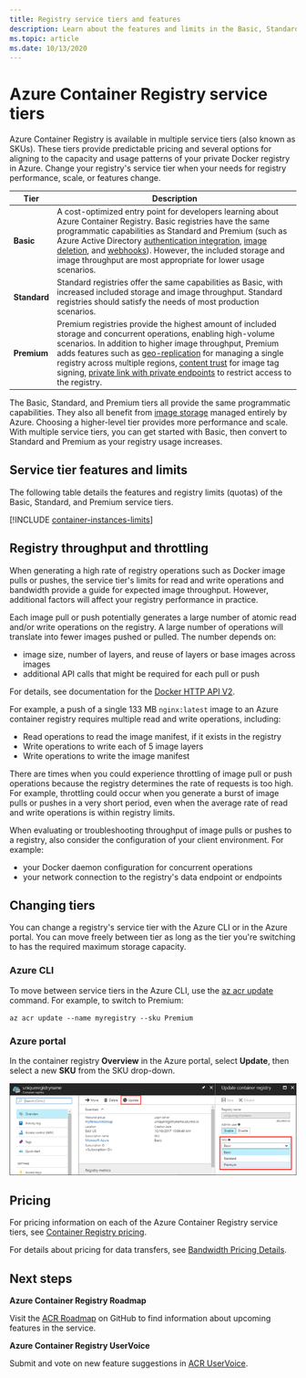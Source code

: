 ```yaml
---
title: Registry service tiers and features
description: Learn about the features and limits in the Basic, Standard, and Premium service tiers (SKUs) of Azure Container Registry.
ms.topic: article
ms.date: 10/13/2020
---
```


# Azure Container Registry service tiers

Azure Container Registry is available in multiple service tiers (also known as SKUs). These tiers provide predictable pricing and several options for aligning to the capacity and usage patterns of your private Docker registry in Azure. Change your registry's service tier when your needs for registry performance, scale, or features change.

| Tier | Description |
| --- | ----------- |
| **Basic** | A cost-optimized entry point for developers learning about Azure Container Registry. Basic registries have the same programmatic capabilities as Standard and Premium (such as Azure Active Directory [authentication integration](container-registry-authentication.md#individual-login-with-azure-ad), [image deletion][container-registry-delete], and [webhooks][container-registry-webhook]). However, the included storage and image throughput are most appropriate for lower usage scenarios. |
| **Standard** | Standard registries offer the same capabilities as Basic, with increased included storage and image throughput. Standard registries should satisfy the needs of most production scenarios. |
| **Premium** | Premium registries provide the highest amount of included storage and concurrent operations, enabling high-volume scenarios. In addition to higher image throughput, Premium adds features such as [geo-replication][container-registry-geo-replication] for managing a single registry across multiple regions, [content trust](container-registry-content-trust.md) for image tag signing, [private link with private endpoints](container-registry-private-link.md) to restrict access to the registry. |

The Basic, Standard, and Premium tiers all provide the same programmatic capabilities. They also all benefit from [image storage][container-registry-storage] managed entirely by Azure. Choosing a higher-level tier provides more performance and scale. With multiple service tiers, you can get started with Basic, then convert to Standard and Premium as your registry usage increases.

## Service tier features and limits

The following table details the features and registry limits (quotas) of the Basic, Standard, and Premium service tiers.

[!INCLUDE [container-instances-limits](../../includes/container-registry-limits.md)]

## Registry throughput and throttling

When generating a high rate of registry operations such as Docker image pulls or pushes, the service tier's limits for read and write operations and bandwidth provide a guide for expected image throughput. However, additional factors will affect your registry performance in practice.

Each image pull or push potentially generates a large number of atomic read and/or write operations on the registry. A large number of operations will translate into fewer images pushed or pulled. The number depends on:

* image size, number of layers, and reuse of layers or base images across images
* additional API calls that might be required for each pull or push 

For details, see documentation for the [Docker HTTP API V2](https://docs.docker.com/registry/spec/api/).

For example, a push of a single 133 MB `nginx:latest` image to an Azure container registry requires multiple read and write operations, including: 

* Read operations to read the image manifest, if it exists in the registry
* Write operations to write each of 5 image layers
* Write operations to write the image manifest

There are times when you could experience throttling of image pull or push operations because the registry determines the rate of requests is too high. For example, throttling could occur when you generate a burst of image pulls or pushes in a very short period, even when the average rate of read and write operations is within registry limits. 

When evaluating or troubleshooting throughput of image pulls or pushes to a registry, also consider the configuration of your client environment. For example:

* your Docker daemon configuration for concurrent operations
* your network connection to the registry's data endpoint or endpoints

## Changing tiers

You can change a registry's service tier with the Azure CLI or in the Azure portal. You can move freely between tier as long as the tier you're switching to has the required maximum storage capacity. 

### Azure CLI

To move between service tiers in the Azure CLI, use the [az acr update][az-acr-update] command. For example, to switch to Premium:

```azurecli
az acr update --name myregistry --sku Premium
```

### Azure portal

In the container registry **Overview** in the Azure portal, select **Update**, then select a new **SKU** from the SKU drop-down.

![Update container registry SKU in Azure portal][update-registry-sku]

## Pricing

For pricing information on each of the Azure Container Registry service tiers, see [Container Registry pricing][container-registry-pricing].

For details about pricing for data transfers, see [Bandwidth Pricing Details](https://azure.microsoft.com/pricing/details/bandwidth/). 

## Next steps

**Azure Container Registry Roadmap**

Visit the [ACR Roadmap][acr-roadmap] on GitHub to find information about upcoming features in the service.

**Azure Container Registry UserVoice**

Submit and vote on new feature suggestions in [ACR UserVoice][container-registry-uservoice].

<!-- IMAGES -->
[update-registry-sku]: ./media/container-registry-skus/update-registry-sku.png

<!-- LINKS - External -->
[acr-roadmap]: https://aka.ms/acr/roadmap
[container-registry-pricing]: https://azure.microsoft.com/pricing/details/container-registry/
[container-registry-uservoice]: https://feedback.azure.com/forums/903958-azure-container-registry

<!-- LINKS - Internal -->
[az-acr-update]: /cli/azure/acr#az-acr-update
[container-registry-geo-replication]: container-registry-geo-replication.md
[container-registry-storage]: container-registry-storage.md
[container-registry-delete]: container-registry-delete.md
[container-registry-webhook]: container-registry-webhook.md
